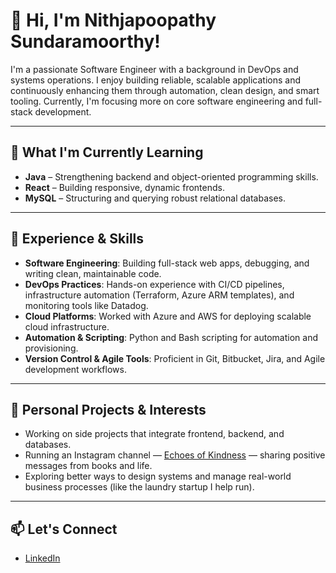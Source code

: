 # 👋 Hi, I'm Nithjapoopathy Sundaramoorthy!

I'm a passionate Software Engineer with a background in DevOps and systems operations. I enjoy building reliable, scalable applications and continuously enhancing them through automation, clean design, and smart tooling. Currently, I'm focusing more on core software engineering and full-stack development.

---

## 🧠 What I'm Currently Learning
- **Java** – Strengthening backend and object-oriented programming skills.
- **React** – Building responsive, dynamic frontends.
- **MySQL** – Structuring and querying robust relational databases.

---

## 🔧 Experience & Skills

- **Software Engineering**: Building full-stack web apps, debugging, and writing clean, maintainable code.
- **DevOps Practices**: Hands-on experience with CI/CD pipelines, infrastructure automation (Terraform, Azure ARM templates), and monitoring tools like Datadog.
- **Cloud Platforms**: Worked with Azure and AWS for deploying scalable cloud infrastructure.
- **Automation & Scripting**: Python and Bash scripting for automation and provisioning.
- **Version Control & Agile Tools**: Proficient in Git, Bitbucket, Jira, and Agile development workflows.

---

## 🌱 Personal Projects & Interests

- Working on side projects that integrate frontend, backend, and databases.
- Running an Instagram channel — [Echoes of Kindness](https://www.instagram.com/echoes.of.kindness) — sharing positive messages from books and life.
- Exploring better ways to design systems and manage real-world business processes (like the laundry startup I help run).

---

## 📫 Let's Connect
- [LinkedIn](https://www.linkedin.com/in/nithjapoopathy-sundaramoorthy)

